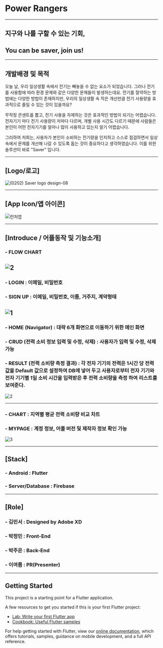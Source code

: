 # Power Rangers
--------------------------------------------------------------------------------------------
## 지구와 나를 구할 수 있는 기회,
## You can be saver, join us!
--------------------------------------------------------------------------------------------
## 개발배경 및 목적
오늘 날, 우리 일상생활 속에서 전기는 빼놓을 수 없는 요소가 되었습니다.
그러나 전기를 사용함에 따라 환경 문제와 같은 다양한 문제들이 발생하는데요. 
전기를 절약하는 방법에는 다양한 방법이 존재하지만, 
우리의 일상생활 속 작은 개선만큼 전기 사용량을 효과적으로 줄일 수 있는 것이 있을까요?

무작정 콘센트를 뽑고, 전기 사용을 자제하는 것은 효과적인 방법이 되기는 어렵습니다.
전자기기 마다 전기 사용량이 저마다 다르며, 개별 사용 시간도 다르기 때문에 
사람들은 본인이 어떤 전자기기를 얼마나 많이 사용하고 있는지 알기 어렵습니다.

그리하여 저희는, 사용자가 본인이 소비하는 전기량을 인지하고 스스로 점검하면서 
일상 속에서 문제를 개선해 나갈 수 있도록 돕는 것이 중요하다고 생각하였습니다. 
이를 위한 솔루션이 바로 "Saver" 입니다.

------------------------------------------------------------------------------------------

## [Logo/로고]

![(0202) Saver logo design-08](https://user-images.githubusercontent.com/46439700/107112466-2d0d5480-689b-11eb-8356-6bff05490d88.png)

----------------------------------------------

## [App Icon/앱 아이콘]

![런처앱](https://user-images.githubusercontent.com/46439700/107112799-b02faa00-689d-11eb-9458-1b04ebf507e9.JPG)

----------------------------------------------

## [Introduce / 어플동작 및 기능소개]

### - FLOW CHART

![2](https://user-images.githubusercontent.com/46439700/107113095-03a2f780-68a0-11eb-83f6-2eb5df1318ca.JPG)
--------------------------------------------------------------------------------------------

### - LOGIN : 이메일, 비밀번호
### - SIGN UP : 이메일, 비밀번호, 이름, 거주지, 계약형태

![1](https://user-images.githubusercontent.com/46439700/107112822-e1a87580-689d-11eb-8c67-599eac4d209d.JPG)
--------------------------------------------------------------------------------------------

### - HOME (Navigator) : 대략 6개 화면으로 이동하기 위한 메인 화면
### - CRUD (전력 소비 정보 입력 및 수정, 삭제) : 사용자가 입력 및 수정, 삭제 가능
### - RESULT (전력 소비량 측정 결과) : 각 전자 기기의 전력은 1시간 당 전력값을 Default 값으로 설정하여 DB에 넣어 두고 사용자로부터 전자 기기와 전자 기기별 1일 소비 시간을 입력받은 후 전력 소비량을 측정 하여 리스트를 보여준다.

![2](https://user-images.githubusercontent.com/46439700/107112830-fab12680-689d-11eb-8d45-26668a1b639e.JPG)

--------------------------------------------------------------------------------------------

### - CHART : 지역별 평균 전력 소비량 비교 차트
### - MYPAGE : 계정 정보, 어플 버전 및 제작자 정보 확인 가능

![3](https://user-images.githubusercontent.com/46439700/107112837-0270cb00-689e-11eb-98b9-4f8e213b9041.JPG)

---------------------------------------------------------------------------------------------------------------------

## [Stack]
### - Android : Flutter
### - Server/Database : Firebase

-------------------------------------------------------------------------------------------------------------------

## [Role]

### - 김민서 : Designed by Adobe XD
### - 박정민 : Front-End
### - 박주은 : Back-End
### - 이여름 : PR(Presenter)

-----------------------------------------------------------------------------------------------------------------

## Getting Started

This project is a starting point for a Flutter application.

A few resources to get you started if this is your first Flutter project:

- [Lab: Write your first Flutter app](https://flutter.dev/docs/get-started/codelab)
- [Cookbook: Useful Flutter samples](https://flutter.dev/docs/cookbook)

For help getting started with Flutter, view our
[online documentation](https://flutter.dev/docs), which offers tutorials,
samples, guidance on mobile development, and a full API reference.
